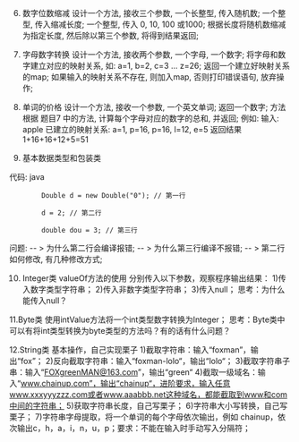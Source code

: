 6. 数字位数缩减
设计一个方法, 接收三个参数, 一个长整型, 传入随机数; 一个整型, 传入缩减长度; 一个整型, 传入 0, 10, 100 或1000;
根据长度将随机数缩减为指定长度,  然后除以第三个参数, 将得到结果返回; 

7. 字母数字转换
设计一个方法, 接收两个参数, 一个字母, 一个数字;
将字母和数字建立对应的映射关系, 如: a=1, b=2, c=3 ... z=26;
返回一个建立好映射关系的map;
如果输入的映射关系不存在, 则加入map, 否则打印错误语句, 放弃操作;

8. 单词的价格
设计一个方法, 接收一个参数, 一个英文单词; 返回一个数字;
方法根据 题目7 中的方法, 计算每个字母对应的数字的总和, 并返回; 
例如: 
输入: apple
已建立的映射关系: a=1, p=16, p=16, l=12, e=5
返回结果 1+16+16+12+5=51

9. 基本数据类型和包装类

代码:
java
```
        Double d = new Double("0"); // 第一行
        
        d = 2; // 第二行

        double dou = 3; // 第三行
```
问题:
-- > 为什么第二行会编译报错;
-- > 为什么第三行编译不报错;
-- > 第二行如何修改, 有几种修改方式;

10. Integer类 valueOf方法的使用
分别传入以下参数，观察程序输出结果：
1)传入数字类型字符串；
2)传入非数字类型字符串；
3)传入null；
思考：为什么能传入null？

11.Byte类 使用intValue方法将一个int类型数字转换为Integer；
思考：Byte类中可以有将int类型转换为byte类型的方法吗？有的话有什么问题？

12.String类 基本操作，自己实现栗子
1)截取字符串：输入“foxman”，输出“fox”；
2)反向截取字符串：输入“foxman-lolo“，输出“lolo“；
3)截取字符串子串：输入“FOXgreenMAN@163.com”，输出“green“
4)截取一级域名：输入“www.chainup.com”，输出“chainup“，进阶要求，输入任意www.xxxyyyzzz.com或者www.aaabbb.net这种域名，都能截取到www和com中间的字符串；
5)获取字符串长度，自己写栗子；
6)字符串大小写转换，自己写栗子；
7)字符串字母提取，将一个单词的每个字母依次输出，例如 chainup，依次输出c，h，a，i，n，u，p；要求：不能在输入时手动写入分隔符；










